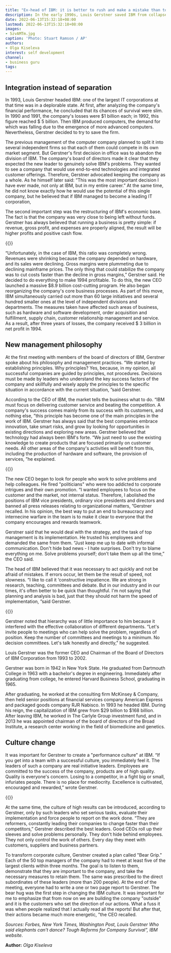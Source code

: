 ```yaml
---
title: "Ex-head of IBM: it is better to rush and make a mistake than to be late and make a mistake"
description: In the early 1990s, Louis Gerstner saved IBM from collapse with drastic reforms. What is “constructive impatience” and “bear hug” and how a leader can achieve a culture of high performance - in a selection of his statements
date: 2022-06-13T15:32:18+08:00
lastmod: 2022-06-13T15:32:18+08:00
images:
- 5zvAMTm.jpg
caption: 'Photo: Stuart Ramson / AP'
authors:
- Olga Kiseleva
interest: self development
channel: 
- business guru
tags: 
---
```


Integration instead of separation
---------------------------------

In 1993, Louis Gerstner headed IBM: one of the largest IT corporations at that time was in a deplorable state. At first, after analyzing the company's financial performance, he concluded that its chances of survival were slim. In 1990 and 1991, the company's losses were $1 billion each; in 1992, this figure reached $ 5 billion. Then IBM produced computers, the demand for which was falling due to the emergence of more advanced computers. Nevertheless, Gerstner decided to try to save the firm.

The previous management of the computer company planned to split it into several independent firms so that each of them could compete in its own market segment. But Gerstner's first decision in office was to abandon the division of IBM. The company's board of directors made it clear that they expected the new leader to genuinely solve IBM's problems. They wanted to see a company that would use end-to-end technologies and integrated customer offerings. Therefore, Gerstner advocated keeping the company as a whole. As he himself later said: “This was the most important decision I have ever made, not only at IBM, but in my entire career.” At the same time, he did not know exactly how he would use the potential of this single company, but he believed that if IBM managed to become a leading IT corporation,

The second important step was the restructuring of IBM's economic base. The fact is that the company was very close to being left without funds. Gerstner has always believed that running a business is pretty simple: if revenue, gross profit, and expenses are properly aligned, the result will be higher profits and positive cash flow.

{{<ads>}}

“Unfortunately, in the case of IBM, this ratio was completely wrong. Revenues were shrinking because the company depended on hardware, and its sales were declining. Gross margins were plummeting due to declining mainframe prices. The only thing that could stabilize the company was to cut costs faster than the decline in gross margins,” Gerstner said. He decided to do everything to make 1994 profitable. To do this, the new CEO launched a massive $8.9 billion cost-cutting program. He also began reorganizing the company's core business processes. As part of this move, IBM simultaneously carried out more than 60 large initiatives and several hundred smaller ones at the level of independent divisions and departments. The measures taken have affected such areas of business, such as hardware and software development, order acquisition and fulfillment, supply chain, customer relationship management and service. As a result, after three years of losses, the company received $ 3 billion in net profit in 1994.

New management philosophy
-------------------------

At the first meeting with members of the board of directors of IBM, Gerstner spoke about his philosophy and management practices. “We started by establishing principles. Why principles? Yes, because, in my opinion, all successful companies are guided by principles, not procedures. Decisions must be made by leaders who understand the key success factors of the company and skillfully and wisely apply the principles to the specific situation in accordance with the current situation, ”said Gerstner.

According to the CEO of IBM, the market tells the business what to do. “IBM must focus on delivering customer service and beating the competition. A company's success comes mainly from its success with its customers, and nothing else, ”this principle has become one of the main principles in the work of IBM. Gerstner has always said that the best companies embrace innovation, take smart risks, and grow by looking for opportunities in existing directions and exploring new areas. Gerstner believed that technology had always been IBM's forte. “We just need to use the existing knowledge to create products that are focused primarily on customer needs. All other areas of the company's activities will benefit from this, including the production of hardware and software, the provision of services, ”he explained.

{{<ads>}}

The new CEO began to look for people who work to solve problems and help colleagues. He fired "politicians" who were too addicted to corporate intrigues and their own promotion. “I wanted employees to focus on the customer and the market, not internal status. Therefore, I abolished the positions of IBM vice presidents, ordinary vice presidents and directors and banned all press releases relating to organizational matters, ”Gerstner recalled. In his opinion, the best way to put an end to bureaucracy and internecine warfare in the team is to make it clear to everyone that the company encourages and rewards teamwork.

Gerstner said that he would deal with the strategy, and the task of top management is its implementation. He trusted his employees and demanded the same from them. “Just keep me up to date with informal communication. Don't hide bad news - I hate surprises. Don't try to blame everything on me. Solve problems yourself; don’t take them up all the time,” the CEO said.

The head of IBM believed that it was necessary to act quickly and not be afraid of mistakes. If errors occur, let them be the result of speed, not slowness. “I like to call it ‘constructive impatience. We are strong in research, teaching, committees and debate. But in our industry and in our times, it's often better to be quick than thoughtful. I'm not saying that planning and analysis is bad, just that they should not harm the speed of implementation, ”said Gerstner.

{{<ads>}}

Gerstner noted that hierarchy was of little importance to him because it interfered with the effective collaboration of different departments. “Let's invite people to meetings who can help solve the problem, regardless of position. Keep the number of committees and meetings to a minimum. No decision committees. Let's talk honestly and directly," he suggested.

Louis Gerstner was the former CEO and Chairman of the Board of Directors of IBM Corporation from 1993 to 2002.

Gerstner was born in 1942 in New York State. He graduated from Dartmouth College in 1963 with a bachelor's degree in engineering. Immediately after graduating from college, he entered Harvard Business School, graduating in 1965.

After graduating, he worked at the consulting firm McKinsey & Company, then held senior positions at financial services company American Express and packaged goods company RJR Nabisco. In 1993 he headed IBM. During his reign, the capitalization of IBM grew from $29 billion to $168 billion. After leaving IBM, he worked in The Carlyle Group investment fund, and in 2013 he was appointed chairman of the board of directors of the Broad Institute, a research center working in the field of biomedicine and genetics.

Culture change
--------------

It was important for Gerstner to create a "performance culture" at IBM. “If you get into a team with a successful culture, you immediately feel it. The leaders of such a company are real initiative leaders. Employees are committed to the success of the company, products are of high quality. Quality is everyone's concern. Losing to a competitor, in a fight big or small, infuriates people. There is no place for mediocrity. Excellence is cultivated, encouraged and rewarded,” wrote Gerstner.

{{<ads>}}

At the same time, the culture of high results can be introduced, according to Gerstner, only by such leaders who set serious tasks, evaluate their implementation and force people to report on the work done. “They are reformers, constantly leading their companies to change faster than their competitors,” Gerstner described the best leaders. Good CEOs roll up their sleeves and solve problems personally. They don't hide behind employees. They not only control the work of others. Every day they meet with customers, suppliers and business partners.

To transform corporate culture, Gerstner created a plan called "Bear Grip." Each of the 50 top managers of the company had to meet at least five of the largest clients within three months. The goal is to listen to them, demonstrate that they are important to the company, and take the necessary measures to retain them. The same was prescribed to the direct subordinates of these leaders (more than 200 people). At the end of the meeting, everyone had to write a one or two page report to Gerstner. The bear hug was the first step in changing the IBM culture. It was important for me to emphasize that from now on we are building the company "outside" and it is the customers who set the direction of our actions. What a fuss it was when people realized that I actually read all the reports! But after that, their actions became much more energetic, ”the CEO recalled.

_Sources: Forbes, New York Times, Washington Post, Louis Gerstner Who said elephants can't dance? Tough Reforms for Company Survival”, IBM website._

**Author:** *Olga Kiseleva*